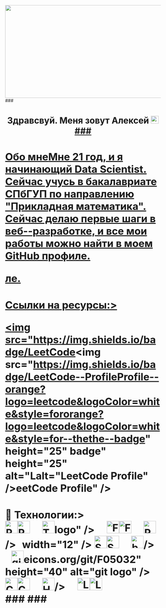 <div align="center">
<img height="300" width="600" src="https://img.freepik.com/premium-photo/streaming-room-with-purple-lights-two-monitors_343960-9381.jpg" />
</div>
###
<h1 align="center">Здравсвуй.
Меня зовут Алексей</ h 1
###
<div align="center">
<a href="https://t.me/aktov20" target="_
<img
src="https://img.shields.io/static/v1?message=Telegram&logo=telegram&label=&color
=2CA5E0&logoColor=white&labelColor=&style=for the badge" height="25"
alt="tele gram logo" />
</
<a href="alexeyaktov7@gmail.com" target="_
<img src="https://img.shields.io/badge/Gmail Email
red?logo=gmail&logoColor=white&style=for the badge" height="25" alt="Gmail logo"
</
<a href="alex_kuw@mail.ru" target="_blank">
<img src="https://img.shields.io/badge/Mail.ru Email
blue?logo=mail.ru&logoColor=white&style=for the badge" height="25" alt="Mail.ru
logo" />
</
</div>
###
<h3 align="left">
Обо мне</ h 3
<p align="left">Мне
21 год, и я начинающий Data Scientist. Сейчас учусь в бакалавриате
СПбГУП по направлению "Прикладная математика". Сейчас делаю первые шаги в веб--разработке, и все мои работы можно найти в моем GitHub профиле.</p>ле.</p>

###
<h3 align="left">
<h3 align="left">Ссылки на ресурсы:</Ссылки на ресурсы:</hh33>>
<div align="left">

<a href="https://leetcode.com/u/MrHans1/" target="_blank"><a href="https://leetcode.com/u/MrHans1/" target="_blank">
<img src="https://img.shields.io/badge/LeetCode<img src="https://img.shields.io/badge/LeetCode--ProfileProfile--orange?logo=leetcode&logoColor=white&style=fororange?logo=leetcode&logoColor=white&style=for--thethe--badge" height="25" badge" height="25" alt="Lalt="LeetCode Profile" />eetCode Profile" />
</a></a>
</div>
</div>
<h3 align="left">
<h3 align="left">👋 Технологии:</Технологии:</hh33>>
<div align="left">
<div align="left">
<img src="https://skillicons.dev/icons?i=py" height="40" alt="Python logo" /><img src="https://skillicons.dev/icons?i=py" height="40" alt="Python logo" />
<img width="12" /><img width="12" />
<img src="https://cdn.simpleicons.org/pytorch/EE4C2C" <img src="https://cdn.simpleicons.org/pytorch/EE4C2C" height="40" alt="Torch height="40" alt="Torch logo" />logo" />
<img width="12" /><img width="12" />
<img src="https://skillicons.dev/icons?i=flask" height="40" alt="Flask logo" /><img src="https://skillicons.dev/icons?i=flask" height="40" alt="Flask logo" />
<img width="12" /><img width="12" />
<img src="https://cdn.simpleicons.org/pandas/150458" height="40" alt="Pandas logo" <img src="https://cdn.simpleicons.org/pandas/150458" height="40" alt="Pandas logo" />/>
<img <img width="12" />width="12" />
<img src="https://cdn.simpleicons.org/mysql/4479A1" height="40" alt="SQL logo" /><img src="https://cdn.simpleicons.org/mysql/4479A1" height="40" alt="SQL logo" />
<img width="12" /><img width="12" />
<img src="https://cdn.simpleicons.org/gnubash/4EAA25" height="40" alt="bash logo" <img src="https://cdn.simpleicons.org/gnubash/4EAA25" height="40" alt="bash logo" />/>
<img width="12" /><img width="12" />
<img src="https://cdn.simpl<img src="https://cdn.simpleicons.org/git/F05032" height="40" alt="git logo" />eicons.org/git/F05032" height="40" alt="git logo" />
<img width="12" /><img width="12" />
<img src="https://cdn.simpleicons.org/css3/1572B6" height="40" alt="CSS logo" /><img src="https://cdn.simpleicons.org/css3/1572B6" height="40" alt="CSS logo" />
<img width="12" /><img width="12" />
<img src="https://cdn.simpleicons.org/html5/E34F26" height="40" alt="HTML lo<img src="https://cdn.simpleicons.org/html5/E34F26" height="40" alt="HTML logo" go" />/>
<img width="12" /><img width="12" />
<img src="https://cdn.simpleicons.org/linux/FCC624" height="40" alt="Linux logo" /><img src="https://cdn.simpleicons.org/linux/FCC624" height="40" alt="Linux logo" />
</div>
</div>
###
###
